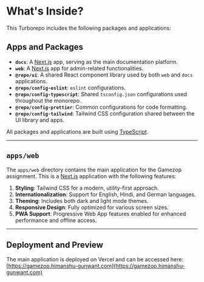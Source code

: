 # What's Inside?

This Turborepo includes the following packages and applications:

## Apps and Packages

- **`docs`**: A [Next.js](https://nextjs.org/) app, serving as the main documentation platform.
- **`web`**: A [Next.js](https://nextjs.org/) app for admin-related functionalities.
- **`@repo/ui`**: A shared React component library used by both `web` and `docs` applications.
- **`@repo/config-eslint`**: `eslint` configurations.
- **`@repo/config-typescript`**: Shared `tsconfig.json` configurations used throughout the monorepo.
- **`@repo/config-prettier`**: Common configurations for code formatting.
- **`@repo/config-tailwind`**: Tailwind CSS configuration shared between the UI library and apps.

All packages and applications are built using [TypeScript](https://www.typescriptlang.org/).

---

## `apps/web`

The `apps/web` directory contains the main application for the Gamezop assignment. This is a [Next.js](https://nextjs.org/) application with the following features:

1. **Styling**: Tailwind CSS for a modern, utility-first approach.
2. **Internationalization**: Support for English, Hindi, and German languages.
3. **Theming**: Includes both dark and light mode themes.
4. **Responsive Design**: Fully optimized for various screen sizes.
5. **PWA Support**: Progressive Web App features enabled for enhanced performance and offline access.

---

## Deployment and Preview

The main application is deployed on Vercel and can be accessed here:  
[https://gamezop.himanshu-gunwant.com](https://gamezop.himanshu-gunwant.com)
